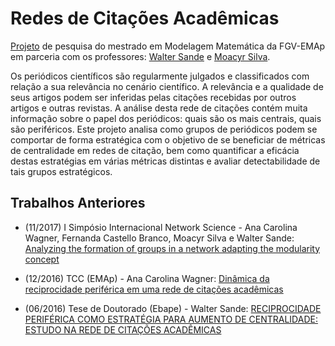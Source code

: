 # Redes de Citações Acadêmicas

[Projeto](https://emap.fgv.br/pesquisa-aplicada-andamento) de pesquisa do mestrado em Modelagem Matemática da FGV-EMAp em parceria com os professores: [Walter Sande](https://emap.fgv.br/corpo-docente/walter-wagner-carvalho-sande) e [Moacyr Silva](https://emap.fgv.br/corpo-docente/moacyr-alvim-horta-barbosa-silva). 

Os periódicos científicos são regularmente julgados e classificados com relação a sua relevância no cenário científico. A relevância e a qualidade de seus artigos podem ser inferidas pelas citações recebidas por outros artigos e outras revistas. A análise desta rede de citações contém muita informação sobre o papel dos periódicos: quais são os mais centrais, quais são periféricos. Este projeto analisa como grupos de periódicos podem se comportar de forma estratégica com o objetivo de se beneficiar de métricas de centralidade em redes de citação, bem como quantificar a eficácia destas estratégias em várias métricas distintas e avaliar detectabilidade de tais grupos estratégicos.

## Trabalhos Anteriores

* (11/2017) I Simpósio Internacional 
Network Science - Ana Carolina Wagner, Fernanda Castello Branco, Moacyr Silva e Walter Sande: [Analyzing the formation of groups in a network adapting the modularity concept](http://networkscience.com.br/wp-content/uploads/2018/02/Analyzingtheformationofgroupsinanetworkadaptingthemodularityconcept.pdf)

* (12/2016) TCC (EMAp) - Ana Carolina Wagner: [Dinâmica da reciprocidade periférica em uma rede de citações acadêmicas](http://bibliotecadigital.fgv.br/dspace/bitstream/handle/10438/18759/TCC-Ana.pdf?sequence=1&isAllowed=y)

* (06/2016) Tese de Doutorado (Ebape) - Walter Sande: [RECIPROCIDADE PERIFÉRICA COMO ESTRATÉGIA PARA AUMENTO DE CENTRALIDADE: ESTUDO NA REDE DE CITAÇÕES ACADÊMICAS](https://bibliotecadigital.fgv.br/dspace/bitstream/handle/10438/16683/Tese%20-%20Walter%20Sande.pdf)



